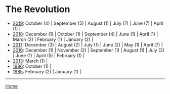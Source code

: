# The Revolution

  * [2019](./the-revolution-2019.md): 
      October (4) | 
      September (5) | 
      August (1) | 
      July (7) | 
      June (7) | 
      April (1) | 
  * [2018](./the-revolution-2018.md): 
      December (1) | 
      October (1) | 
      September (4) | 
      June (1) | 
      April (1) | 
      March (2) | 
      February (1) | 
      January (2) | 
  * [2017](./the-revolution-2017.md): 
      December (3) | 
      August (2) | 
      July (1) | 
      June (2) | 
      May (1) | 
      April (7) | 
  * [2016](./the-revolution-2016.md): 
      December (1) | 
      November (2) | 
      September (1) | 
      August (1) | 
      July (2) | 
      June (1) | 
      April (5) | 
      February (1) | 
  * [2013](./the-revolution-2013.md): 
      March (1) | 
  * [1986](./the-revolution-1986.md): 
      October (1) | 
  * [1985](./the-revolution-1985.md): 
      February (2) | 
      January (1) | 

----

[Home](../)
